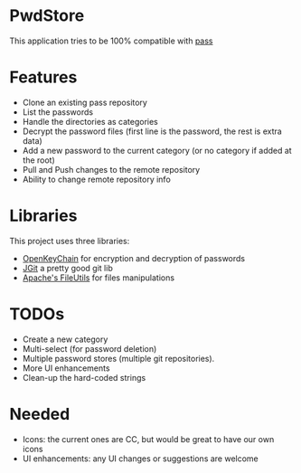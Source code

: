 PwdStore
========

This application tries to be 100% compatible with [pass](http://www.zx2c4.com/projects/password-store/)

Features
========
- Clone an existing pass repository
- List the passwords
- Handle the directories as categories
- Decrypt the password files (first line is the password, the rest is extra data)
- Add a new password to the current category (or no category if added at the root)
- Pull and Push changes to the remote repository
- Ability to change remote repository info

Libraries
=========
This project uses three libraries:

- [OpenKeyChain](https://github.com/open-keychain/open-keychain) for encryption and decryption of passwords
- [JGit](http://www.eclipse.org/jgit/) a pretty good git lib 
- [Apache's FileUtils](https://commons.apache.org/proper/commons-io/) for files manipulations

TODOs
=====
- Create a new category
- Multi-select (for password deletion)
- Multiple password stores (multiple git repositories). 
- More UI enhancements
- Clean-up the hard-coded strings

Needed
======
- Icons: the current ones are CC, but would be great to have our own icons
- UI enhancements: any UI changes or suggestions are welcome





